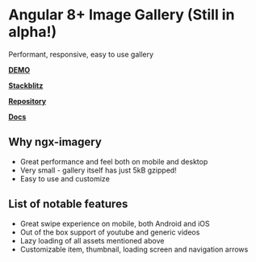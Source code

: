 # Angular 8+ Image Gallery (Still in alpha!)

Performant, responsive, easy to use gallery

[**DEMO**](https://daelmaak.github.io/ngx-imagery/)

[**Stackblitz**](https://stackblitz.com/edit/ngx-imagery)

[**Repository**](https://github.com/daelmaak/ngx-imagery/tree/master/projects/gallery)

[**Docs**](https://github.com/daelmaak/ngx-imagery/wiki)

## Why ngx-imagery

- Great performance and feel both on mobile and desktop
- Very small - gallery itself has just 5kB gzipped!
- Easy to use and customize

## List of notable features

- Great swipe experience on mobile, both Android and iOS
- Out of the box support of youtube and generic videos
- Lazy loading of all assets mentioned above
- Customizable item, thumbnail, loading screen and navigation arrows

